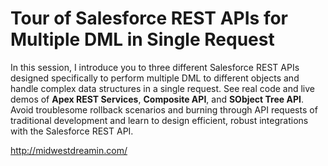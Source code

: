 # Tour of Salesforce REST APIs for Multiple DML in Single Request

In this session, I introduce you to three different Salesforce REST APIs designed specifically
to perform multiple DML to different objects and handle complex data structures in a single request.
See real code and live demos of **Apex REST Services**, **Composite API**, and **SObject Tree API**.
Avoid troublesome rollback scenarios and burning through API requests of traditional development
and learn to design efficient, robust integrations with the Salesforce REST API.



http://midwestdreamin.com/